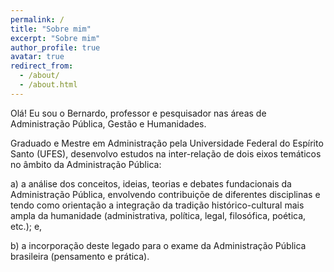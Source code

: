 ```yaml
---
permalink: /
title: "Sobre mim"
excerpt: "Sobre mim"
author_profile: true
avatar: true
redirect_from: 
  - /about/
  - /about.html
---
```


Olá! Eu sou o Bernardo, professor e pesquisador nas áreas de Administração Pública,
Gestão e Humanidades.

Graduado e Mestre em Administração pela Universidade Federal do Espírito Santo (UFES),
desenvolvo estudos na inter-relação de dois eixos temáticos no âmbito da Administração Pública: 

a) a análise dos conceitos, ideias, teorias e debates fundacionais da Administração Pública, envolvendo
contribuiçõe de diferentes disciplinas e tendo como orientação a integração da tradição histórico-cultural 
mais ampla da humanidade (administrativa, política, legal, filosófica, poética, etc.); e, 

b) a incorporação deste legado para o exame da Administração Pública brasileira (pensamento e prática).


